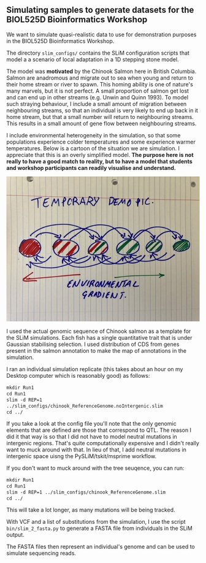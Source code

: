 ## Simulating samples to generate datasets for the BIOL525D Bioinformatics Workshop

We want to simulate quasi-realistic data to use for demonstration purposes in the BIOL525D Bioinformatics Workshop.

The directory ```slim_configs/``` contains the SLiM configuration scripts that model a a scenario of local adaptation in a 1D stepping stone model.

The model was **motivated** by the Chinook Salmon here in British Columbia. Salmon are anadromous and migrate out to sea when young and return to their home stream or river to spawn. This homing ability is one of nature's many marvels, but it is not perfect. A small proportion of salmon get lost and can end up in other streams (e.g. Unwin and Quinn 1993). To model such straying behaviour, I include a small amount of migration between neighbouring streams, so that an individual is very likely to end up back in it home stream, but that a small number will return to neighbouring streams. This results in a small amount of gene flow between neighbouring streams.

I include environmental heterogeneity in the simulation, so that some populations  experience colder temperatures and some experience warmer temperatures. Below is a cartoon of the situation we are simulation. I appreciate that this is an overly simplified model. **The purpose here is not really to have a good match to reality, but to have a model that students and workshop participants can readily visualise and understand.**

![](pics/tempDemoPic.jpeg)

I used the actual genomic sequence of Chinook salmon as a template for the SLiM simulations. Each fish has a single quantitative trait that is under Gaussian stabilising selection. I used distribution of CDS from genes present in the salmon annotation to make the map of annotations in the simulation.

I ran an individual simulation replicate (this takes about an hour on my Desktop computer which is reasonably good) as follows:

```
mkdir Run1
cd Run1
slim -d REP=1 ../slim_configs/chinook_ReferenceGenome.noIntergenic.slim
cd ../
```

If you take a look at the config file you'll note that the only genomic elements that are defined are those that correspond to QTL. The reason I did it that way is so that I did not have to model neutral mutations in intergenic regions. That's quite computationally expensive and I didn't really want to muck around with that. In lieu of that, I add neutral mutations in intergenic space uisng the PySLiM/tskit/msprime workflow.

If you don't want to muck around with the tree seuqence, you can run:

```
mkdir Run1
cd Run1
slim -d REP=1 ../slim_configs/chinook_ReferenceGenome.slim
cd ../
```
This will take a lot longer, as many mutations will be being tracked.

With VCF and a list of substitutions from the simulation, I use the script ```bin/slim_2_fasta.py``` to generate a FASTA file from individuals in the SLiM output.

The FASTA files then represent an individual's genome and can be used to simulate sequencing reads.
